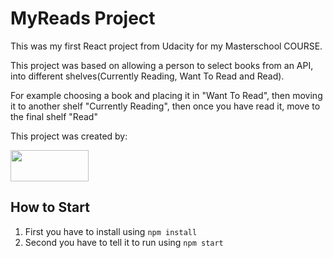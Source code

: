 # MyReads Project

This was my first React project from Udacity for my Masterschool COURSE.

This project was based on allowing a person to select books from an API, into different shelves(Currently Reading, Want To Read and Read).

For example choosing a book and placing it in "Want To Read", then moving it to another shelf "Currently Reading", then once you have read it, move to the final shelf "Read"


This project was created by:

<img src="https://cdn.icon-icons.com/icons2/2530/PNG/512/react_button_icon_151947.png"  width="125px" height="50px">

## How to Start

<ol>
<li>First you have to install using <code>npm install</code></li>
<li>Second you have to tell it to run using <code>npm start</code></li>
</ol>

